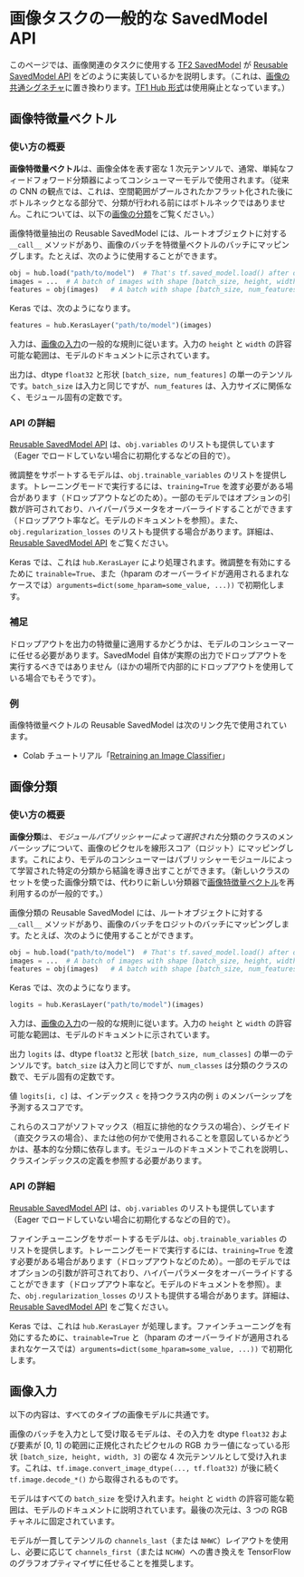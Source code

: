 # 画像タスクの一般的な SavedModel API

このページでは、画像関連のタスクに使用する [TF2 SavedModel](../tf2_saved_model.md) が [Reusable SavedModel API](../reusable_saved_models.md) をどのように実装しているかを説明します。（これは、[画像の共通シグネチャ](../common_signatures/images.md)に置き換わります。[TF1 Hub 形式](../tf1_hub_module)は使用廃止となっています。）

<a name="feature-vector"></a>

## 画像特徴量ベクトル

### 使い方の概要

**画像特徴量ベクトル**は、画像全体を表す密な 1 次元テンソルで、通常、単純なフィードフォワード分類器によってコンシューマーモデルで使用されます。（従来の CNN の観点では、これは、空間範囲がプールされたかフラット化された後にボトルネックとなる部分で、分類が行われる前にはボトルネックではありません。これについては、以下の[画像の分類](#classification)をご覧ください。）

画像特徴量抽出の Reusable SavedModel には、ルートオブジェクトに対する `__call__` メソッドがあり、画像のバッチを特徴量ベクトルのバッチにマッピングします。たとえば、次のように使用することができます。

```python
obj = hub.load("path/to/model")  # That's tf.saved_model.load() after download.
images = ...  # A batch of images with shape [batch_size, height, width, 3].
features = obj(images)   # A batch with shape [batch_size, num_features].
```

Keras では、次のようになります。

```python
features = hub.KerasLayer("path/to/model")(images)
```

入力は、[画像の入力](#input)の一般的な規則に従います。入力の `height` と `width` の許容可能な範囲は、モデルのドキュメントに示されています。

出力は、dtype `float32` と形状 `[batch_size, num_features]` の単一のテンソルです。`batch_size` は入力と同じですが、`num_features` は、入力サイズに関係なく、モジュール固有の定数です。

### API の詳細

[Reusable SavedModel API](../reusable_saved_models.md) は、`obj.variables` のリストも提供しています（Eager でロードしていない場合に初期化するなどの目的で）。

微調整をサポートするモデルは、`obj.trainable_variables` のリストを提供します。トレーニングモードで実行するには、`training=True` を渡す必要がある場合があります（ドロップアウトなどのため）。一部のモデルではオプションの引数が許可されており、ハイパーパラメータをオーバーライドすることができます（ドロップアウト率など。モデルのドキュメントを参照）。また、`obj.regularization_losses` のリストも提供する場合があります。詳細は、[Reusable SavedModel API](../reusable_saved_models.md) をご覧ください。

Keras では、これは `hub.KerasLayer` により処理されます。微調整を有効にするために `trainable=True`、また（hparam のオーバーライドが適用されるまれなケースでは）`arguments=dict(some_hparam=some_value, ...))` で初期化します。

### 補足

ドロップアウトを出力の特徴量に適用するかどうかは、モデルのコンシューマーに任せる必要があります。SavedModel 自体が実際の出力でドロップアウトを実行するべきではありません（ほかの場所で内部的にドロップアウトを使用している場合でもそうです）。

### 例

画像特徴量ベクトルの Reusable SavedModel は次のリンク先で使用されています。

- Colab チュートリアル「[Retraining an Image Classifier](https://colab.research.google.com/github/tensorflow/docs/blob/master/g3doc/en/hub/tutorials/tf2_image_retraining.ipynb)」

<a name="classification"></a>

## 画像分類

### 使い方の概要

**画像分類**は、*モジュールパブリッシャーによって選択された*分類のクラスのメンバーシップについて、画像のピクセルを線形スコア（ロジット）にマッピングします。これにより、モデルのコンシューマーはパブリッシャーモジュールによって学習された特定の分類から結論を導き出すことができます。（新しいクラスのセットを使った画像分類では、代わりに新しい分類器で[画像特徴量ベクトル](#feature-vector)を再利用するのが一般的です。）

画像分類の Reusable SavedModel には、ルートオブジェクトに対する `__call__` メソッドがあり、画像のバッチをロジットのバッチにマッピングします。たとえば、次のように使用することができます。

```python
obj = hub.load("path/to/model")  # That's tf.saved_model.load() after download.
images = ...  # A batch of images with shape [batch_size, height, width, 3].
features = obj(images)   # A batch with shape [batch_size, num_features].
```

Keras では、次のようになります。

```python
logits = hub.KerasLayer("path/to/model")(images)
```

入力は、[画像の入力](#input)の一般的な規則に従います。入力の `height` と `width` の許容可能な範囲は、モデルのドキュメントに示されています。

出力 `logits` は、dtype `float32` と形状 `[batch_size, num_classes]` の単一のテンソルです。`batch_size` は入力と同じですが、`num_classes` は分類のクラスの数で、モデル固有の定数です。

値 `logits[i, c]` は、インデックス `c` を持つクラス内の例 `i` のメンバーシップを予測するスコアです。

これらのスコアがソフトマックス（相互に排他的なクラスの場合）、シグモイド（直交クラスの場合）、または他の何かで使用されることを意図しているかどうかは、基本的な分類に依存します。モジュールのドキュメントでこれを説明し、クラスインデックスの定義を参照する必要があります。

### API の詳細

[Reusable SavedModel API](../reusable_saved_models.md) は、`obj.variables` のリストも提供しています（Eager でロードしていない場合に初期化するなどの目的で）。

ファインチューニングをサポートするモデルは、`obj.trainable_variables` のリストを提供します。トレーニングモードで実行するには、`training=True` を渡す必要がある場合があります（ドロップアウトなどのため）。一部のモデルではオプションの引数が許可されており、ハイパーパラメータをオーバーライドすることができます（ドロップアウト率など。モデルのドキュメントを参照）。また、`obj.regularization_losses` のリストも提供する場合があります。詳細は、[Reusable SavedModel API](../reusable_saved_models.md) をご覧ください。

Keras では、これは `hub.KerasLayer` が処理します。ファインチューニングを有効にするために、`trainable=True` と（hparam のオーバーライドが適用されるまれなケースでは）`arguments=dict(some_hparam=some_value, ...))` で初期化します。

<a name="input"></a>

## 画像入力

以下の内容は、すべてのタイプの画像モデルに共通です。

画像のバッチを入力として受け取るモデルは、その入力を dtype `float32` および要素が [0, 1] の範囲に正規化されたピクセルの RGB カラー値になっている形状 `[batch_size, height, width, 3]` の密な 4 次元テンソルとして受け入れます。これは、`tf.image.convert_image_dtype(..., tf.float32)` が後に続く `tf.image.decode_*()` から取得されるものです。

モデルはすべての `batch_size` を受け入れます。`height` と `width` の許容可能な範囲は、モデルのドキュメントに説明されています。最後の次元は、3 つの RGB チャネルに固定されています。

モデルが一貫してテンソルの `channels_last`（または `NHWC`）レイアウトを使用し、必要に応じて `channels_first`（または `NCHW`）への書き換えを TensorFlow のグラフオプティマイザに任せることを推奨します。
